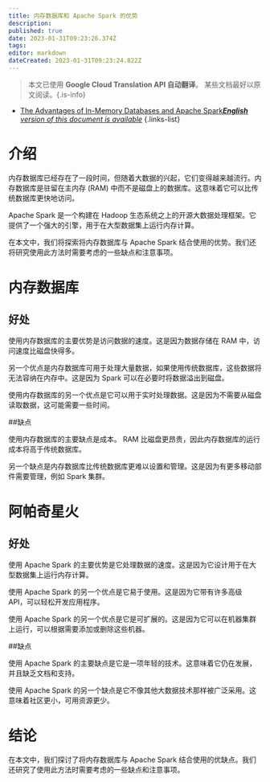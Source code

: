 ```yaml
---
title: 内存数据库和 Apache Spark 的优势
description: 
published: true
date: 2023-01-31T09:23:26.374Z
tags: 
editor: markdown
dateCreated: 2023-01-31T09:23:24.822Z
---
```


> 本文已使用 **Google Cloud Translation API 自动翻译**。
某些文档最好以原文阅读。{.is-info}

- [The Advantages of In-Memory Databases and Apache Spark***English** version of this document is available*](/en/Knowledge-base/Common/the-advantages-of-in-memory-databases-and-apache-spark)
{.links-list}



# 介绍

内存数据库已经存在了一段时间，但随着大数据的兴起，它们变得越来越流行。内存数据库是驻留在主内存 (RAM) 中而不是磁盘上的数据库。这意味着它可以比传统数据库更快地访问。

 Apache Spark 是一个构建在 Hadoop 生态系统之上的开源大数据处理框架。它提供了一个强大的引擎，用于在大型数据集上运行内存计算。

在本文中，我们将探索将内存数据库与 Apache Spark 结合使用的优势。我们还将研究使用此方法时需要考虑的一些缺点和注意事项。

# 内存数据库

## 好处

使用内存数据库的主要优势是访问数据的速度。这是因为数据存储在 RAM 中，访问速度比磁盘快得多。

另一个优点是内存数据库可用于处理大量数据，如果使用传统数据库，这些数据将无法容纳在内存中。这是因为 Spark 可以在必要时将数据溢出到磁盘。

使用内存数据库的另一个优点是它可以用于实时处理数据。这是因为不需要从磁盘读取数据，这可能需要一些时间。

##缺点

使用内存数据库的主要缺点是成本。 RAM 比磁盘更昂贵，因此内存数据库的运行成本将高于传统数据库。

另一个缺点是内存数据库比传统数据库更难以设置和管理。这是因为有更多移动部件需要管理，例如 Spark 集群。

# 阿帕奇星火

## 好处

使用 Apache Spark 的主要优势是它处理数据的速度。这是因为它设计用于在大型数据集上运行内存计算。

使用 Apache Spark 的另一个优点是它易于使用。这是因为它带有许多高级 API，可以轻松开发应用程序。

使用 Apache Spark 的另一个优点是它是可扩展的。这是因为它可以在机器集群上运行，可以根据需要添加或删除这些机器。

##缺点

使用 Apache Spark 的主要缺点是它是一项年轻的技术。这意味着它仍在发展，并且缺乏文档和支持。

使用 Apache Spark 的另一个缺点是它不像其他大数据技术那样被广泛采用。这意味着社区更小，可用资源更少。

# 结论

在本文中，我们探讨了将内存数据库与 Apache Spark 结合使用的优缺点。我们还研究了使用此方法时需要考虑的一些缺点和注意事项。
